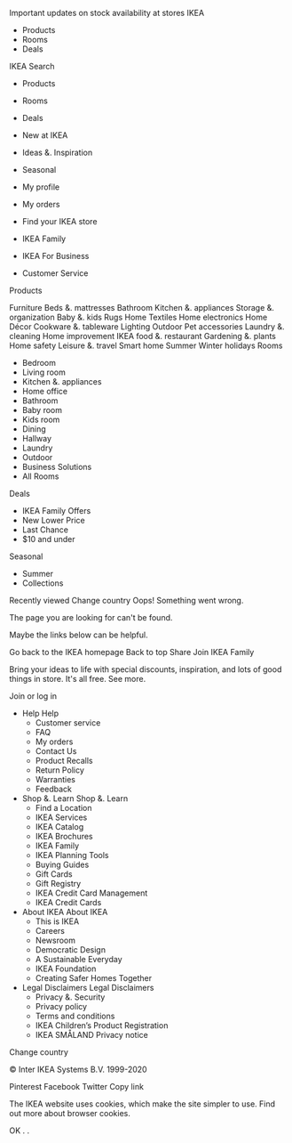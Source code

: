 Important updates on stock availability at stores IKEA

*   Products
*   Rooms
*   Deals

IKEA Search

*   Products
*   Rooms
*   Deals
*   New at IKEA
*   Ideas &. Inspiration
*   Seasonal

*   My profile
*   My orders
*   Find your IKEA store
*   IKEA Family
*   IKEA For Business
*   Customer Service

Products

Furniture Beds &. mattresses Bathroom Kitchen &. appliances Storage &. organization Baby &. kids Rugs Home Textiles Home electronics Home Décor Cookware &. tableware Lighting Outdoor Pet accessories Laundry &. cleaning Home improvement IKEA food &. restaurant Gardening &. plants Home safety Leisure &. travel Smart home Summer Winter holidays Rooms

*   Bedroom
*   Living room
*   Kitchen &. appliances
*   Home office
*   Bathroom
*   Baby room
*   Kids room
*   Dining
*   Hallway
*   Laundry
*   Outdoor
*   Business Solutions
*   All Rooms

Deals

*   IKEA Family Offers
*   New Lower Price
*   Last Chance
*   $10 and under

Seasonal

*   Summer
*   Collections

Recently viewed Change country Oops! Something went wrong.

The page you are looking for can't be found.

Maybe the links below can be helpful.

Go back to the IKEA homepage Back to top Share Join IKEA Family

Bring your ideas to life with special discounts, inspiration, and lots of good things in store. It's all free. See more.

Join or log in

*   Help Help
    *   Customer service
    *   FAQ
    *   My orders
    *   Contact Us
    *   Product Recalls
    *   Return Policy
    *   Warranties
    *   Feedback
*   Shop &. Learn Shop &. Learn
    *   Find a Location
    *   IKEA Services
    *   IKEA Catalog
    *   IKEA Brochures
    *   IKEA Family
    *   IKEA Planning Tools
    *   Buying Guides
    *   Gift Cards
    *   Gift Registry
    *   IKEA Credit Card Management
    *   IKEA Credit Cards
*   About IKEA About IKEA
    *   This is IKEA
    *   Careers
    *   Newsroom
    *   Democratic Design
    *   A Sustainable Everyday
    *   IKEA Foundation
    *   Creating Safer Homes Together
*   Legal Disclaimers Legal Disclaimers
    *   Privacy &. Security
    *   Privacy policy
    *   Terms and conditions
    *   IKEA Children’s Product Registration
    *   IKEA SMÅLAND Privacy notice

Change country

© Inter IKEA Systems B.V. 1999-2020

Pinterest Facebook Twitter Copy link

The IKEA website uses cookies, which make the site simpler to use. Find out more about browser cookies.

OK <img height="1" width="1" style="display:none;" alt="" src="https://ct.pinterest.com/v3/?tid=2616758828066&noscript=1" />. <img height="1" width="1" style="display:none" src="https://www.facebook.com/tr?id=335459029990995&ev=PageView&noscript=1"/>.